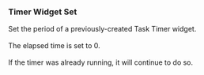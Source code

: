 ### Timer Widget Set

Set the period of a previously-created Task Timer widget.\
\
The elapsed time is set to 0.\
\
If the timer was already running, it will continue to do so.
